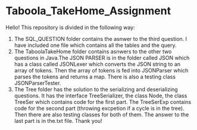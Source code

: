 # Taboola_TakeHome_Assignment
Hello!
This repository is divided in the following way:
1. The SQL_QUESTION folder contains the asnwer to the third question. I have included one file which contains all the tables and the query.
2. The TaboolaTakeHome folder contains asnwers to the other two questions in Java.The JSON PARSER is in the folder called JSON which has a class called JSONLexer which converts the JSON string to an array of tokens. Then the array of tokens is fed into JSONParser which parses the tokens and returns a map. There is also a testing class JSONParserTester.
3. The Tree folder has the solution to the serializing and deserializing questions. It has the interface TreeSerializer, the class Node, the class TreeSer which contains code for the first part. The TreeSerExp contains code for the second part (throwing excpetion if a cycle is in the tree). Then there are also testing classes for both of them. The answer to the last part is in the.txt file.
Thank you!

